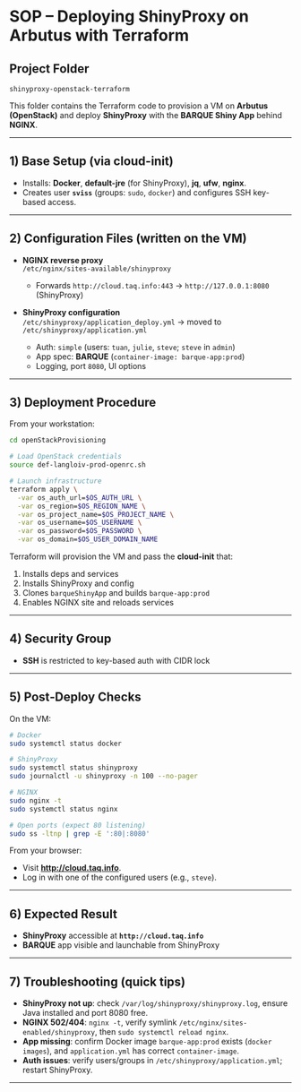 # SOP – Deploying ShinyProxy on Arbutus with Terraform

## Project Folder
`shinyproxy-openstack-terraform`

This folder contains the Terraform code to provision a VM on **Arbutus (OpenStack)** and deploy **ShinyProxy** with the **BARQUE Shiny App** behind **NGINX**.

---

## 1) Base Setup (via cloud-init)

- Installs: **Docker**, **default-jre** (for ShinyProxy), **jq**, **ufw**, **nginx**.  
- Creates user **`sviss`** (groups: `sudo`, `docker`) and configures SSH key-based access.

---

## 2) Configuration Files (written on the VM)

- **NGINX reverse proxy**  
  `/etc/nginx/sites-available/shinyproxy`  
  - Forwards `http://cloud.taq.info:443` → `http://127.0.0.1:8080` (ShinyProxy)

- **ShinyProxy configuration**  
  `/etc/shinyproxy/application_deploy.yml` → moved to `/etc/shinyproxy/application.yml`  
  - Auth: `simple` (users: `tuan`, `julie`, `steve`; `steve` in `admin`)  
  - App spec: **BARQUE** (`container-image: barque-app:prod`)  
  - Logging, port `8080`, UI options

---

## 3) Deployment Procedure

From your workstation:

```bash
cd openStackProvisioning

# Load OpenStack credentials
source def-langloiv-prod-openrc.sh

# Launch infrastructure
terraform apply \
  -var os_auth_url=$OS_AUTH_URL \
  -var os_region=$OS_REGION_NAME \
  -var os_project_name=$OS_PROJECT_NAME \
  -var os_username=$OS_USERNAME \
  -var os_password=$OS_PASSWORD \
  -var os_domain=$OS_USER_DOMAIN_NAME
```

Terraform will provision the VM and pass the **cloud-init** that:
1. Installs deps and services
2. Installs ShinyProxy and config
3. Clones `barqueShinyApp` and builds `barque-app:prod`
4. Enables NGINX site and reloads services

---

## 4) Security Group

- **SSH** is restricted to key-based auth with CIDR lock

---

## 5) Post‑Deploy Checks

On the VM:

```bash
# Docker
sudo systemctl status docker

# ShinyProxy
sudo systemctl status shinyproxy
sudo journalctl -u shinyproxy -n 100 --no-pager

# NGINX
sudo nginx -t
sudo systemctl status nginx

# Open ports (expect 80 listening)
sudo ss -ltnp | grep -E ':80|:8080'
```

From your browser:

- Visit **http://cloud.taq.info**.  
- Log in with one of the configured users (e.g., `steve`).

---

## 6) Expected Result

- **ShinyProxy** accessible at **`http://cloud.taq.info`**  
- **BARQUE** app visible and launchable from ShinyProxy

---

## 7) Troubleshooting (quick tips)

- **ShinyProxy not up**: check `/var/log/shinyproxy/shinyproxy.log`, ensure Java installed and port 8080 free.  
- **NGINX 502/404**: `nginx -t`, verify symlink `/etc/nginx/sites-enabled/shinyproxy`, then `sudo systemctl reload nginx`.  
- **App missing**: confirm Docker image `barque-app:prod` exists (`docker images`), and `application.yml` has correct `container-image`.  
- **Auth issues**: verify users/groups in `/etc/shinyproxy/application.yml`; restart ShinyProxy.

---
